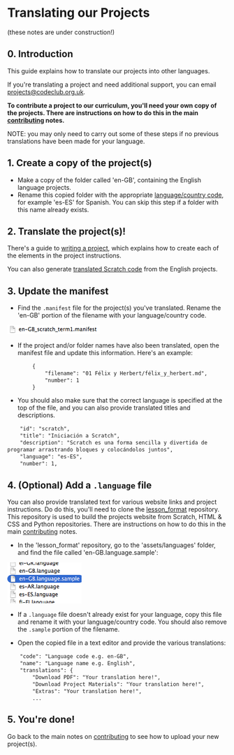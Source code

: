 # Translating our Projects
(these notes are under construction!)

## 0. Introduction

This guide explains how to translate our projects into other languages.

If you're translating a project and need additional support, you can email projects@codeclub.org.uk.

__To contribute a project to our curriculum, you'll need your own copy of the projects. There are instructions on how to do this in the main [contributing](contributing.md) notes.__

NOTE: you may only need to carry out some of these steps if no previous translations have been made for your language.

## 1. Create a copy of the project(s)

+ Make a copy of the folder called 'en-GB', containing the English language projects.
+ Rename this copied folder with the appropriate [language/country code](http://www.lingoes.net/en/translator/langcode.htm), for example 'es-ES' for Spanish. You can skip this step if a folder with this name already exists.

## 2. Translate the project(s)!

There's a guide to [writing a project](projects.md), which explains how to create each of the elements in the project instructions.

You can also generate [translated Scratch code]() from the English projects.

## 3. Update the manifest

+ Find the `.manifest` file for the project(s) you've translated. Rename the 'en-GB' portion of the filename with your language/country code.

![screenshot](images/translating/manifest.png)

+ If the project and/or folder names have also been translated, open the manifest file and update this information. Here's an example:

```
        {
            "filename": "01 Félix y Herbert/félix_y_herbert.md",
            "number": 1
        }
```

+ You should also make sure that the correct language is specified at the top of the file, and you can also provide translated titles and descriptions.

```
    "id": "scratch",
    "title": "Iniciación a Scratch",
    "description": "Scratch es una forma sencilla y divertida de programar arrastrando bloques y colocándolos juntos",
    "language": "es-ES",
    "number": 1,
```

## 4. (Optional) Add a `.language` file

You can also provide translated text for various website links and project instructions. Do do this, you'll need to clone the [lesson_format](https://github.com/CodeClub/lesson_format) repository. This repository is used to build the projects website from Scratch, HTML & CSS and Python repositories. There are instructions on how to do this in the main [contributing](contributing.md) notes.

+ In the 'lesson_format' repository, go to the 'assets/languages' folder, and find the file called 'en-GB.language.sample':

![screenshot](images/translating/sample.png)

+ If a `.language` file doesn't already exist for your language, copy this file and rename it with your language/country code. You should also remove the `.sample` portion of the filename.

+ Open the copied file in a text editor and provide the various translations:

```
	"code": "Language code e.g. en-GB",
	"name": "Language name e.g. English",
	"translations": {
		"Download PDF": "Your translation here!",
		"Download Project Materials": "Your translation here!",
		"Extras": "Your translation here!",
		...
```

## 5. You're done!

Go back to the main notes on [contributing](contributing.md) to see how to upload your new project(s).

